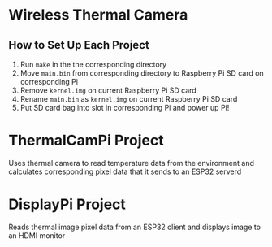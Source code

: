 # Wireless Thermal Camera

## How to Set Up Each Project
1. Run `make` in the the corresponding directory
2. Move `main.bin` from corresponding directory to Raspberry Pi SD card on corresponding Pi
3. Remove `kernel.img` on current Raspberry Pi SD card
4. Rename `main.bin` as `kernel.img` on current Raspberry Pi SD card
5. Put SD card bag into slot in corresponding Pi and power up Pi!

# ThermalCamPi Project
Uses thermal camera to read temperature data from the environment and calculates corresponding pixel data that it sends to an ESP32 serverd

# DisplayPi Project
Reads thermal image pixel data from an ESP32 client and displays image to an HDMI monitor
